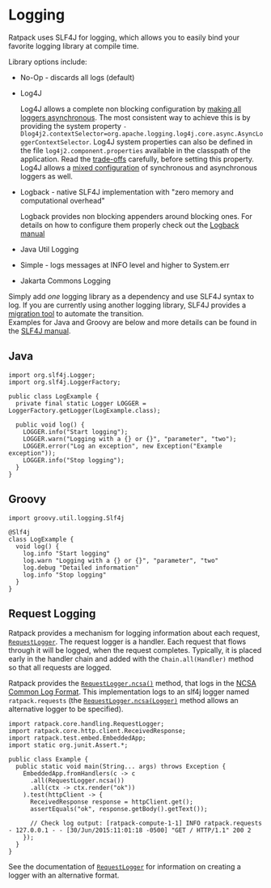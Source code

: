 # Logging

Ratpack uses SLF4J for logging, which allows you to easily bind your favorite logging library at compile time. 

Library options include:

* No-Op - discards all logs (default)
* Log4J

    Log4J allows a complete non blocking configuration by [making all loggers asynchronous](https://logging.apache.org/log4j/2.x/manual/async.html).
    The most consistent way to achieve this is by providing the system property `-Dlog4j2.contextSelector=org.apache.logging.log4j.core.async.AsyncLoggerContextSelector`.
    Log4J system properties can also be defined in the file `log4j2.component.properties` available in the classpath of the application. 
    Read the [trade-offs](https://logging.apache.org/log4j/2.x/manual/async.html#Trade-offs) carefully, before setting this property. Log4J allows a [mixed
    configuration](https://logging.apache.org/log4j/2.x/manual/async.html#MixedSync-Async) of synchronous and asynchronous loggers as well.
* Logback - native SLF4J implementation with "zero memory and computational overhead"

    Logback provides non blocking appenders around blocking ones. For details on how to configure them properly check out the [Logback manual](http://logback.qos.ch/manual/appenders.html#AsyncAppender)
* Java Util Logging
* Simple - logs messages at INFO level and higher to System.err
* Jakarta Commons Logging

Simply add <em>one</em> logging library as a dependency and use SLF4J syntax to log.
If you are currently using another logging library, SLF4J provides a [migration tool](http://www.slf4j.org/migrator.html) to automate the transition.  
Examples for Java and Groovy are below and more details can be found in the [SLF4J manual](http://www.slf4j.org/manual.html).

## Java

```language-groovy tested
import org.slf4j.Logger;
import org.slf4j.LoggerFactory;

public class LogExample {
  private final static Logger LOGGER = LoggerFactory.getLogger(LogExample.class);
    
  public void log() {
    LOGGER.info("Start logging");
    LOGGER.warn("Logging with a {} or {}", "parameter", "two");
    LOGGER.error("Log an exception", new Exception("Example exception"));
    LOGGER.info("Stop logging");
  }
}
```

## Groovy

```language-groovy tested
import groovy.util.logging.Slf4j

@Slf4j
class LogExample {
  void log() {
    log.info "Start logging"
    log.warn "Logging with a {} or {}", "parameter", "two"
    log.debug "Detailed information"
    log.info "Stop logging"
  }
}
```

## Request Logging

Ratpack provides a mechanism for logging information about each request, [`RequestLogger`](api/ratpack/core/handling/RequestLogger.html).
The request logger is a handler.
Each request that flows through it will be logged, when the request completes.
Typically, it is placed early in the handler chain and added with the `Chain.all(Handler)` method so that all requests are logged.
 
Ratpack provides the [`RequestLogger.ncsa()`](api/ratpack/core/handling/RequestLogger.html#ncsa%28%29) method, that logs in the [NCSA Common Log Format](https://en.wikipedia.org/wiki/Common_Log_Format).
This implementation logs to an slf4j logger named `ratpack.requests` 
(the [`RequestLogger.ncsa(Logger)`](api/ratpack/core/handling/RequestLogger.html#ncsa%28org.slf4j.Logger%29) method allows an alternative logger to be specified).  

```language-java
import ratpack.core.handling.RequestLogger;
import ratpack.core.http.client.ReceivedResponse;
import ratpack.test.embed.EmbeddedApp;
import static org.junit.Assert.*;

public class Example {
  public static void main(String... args) throws Exception {
    EmbeddedApp.fromHandlers(c -> c
      .all(RequestLogger.ncsa())
      .all(ctx -> ctx.render("ok"))
    ).test(httpClient -> {
      ReceivedResponse response = httpClient.get();
      assertEquals("ok", response.getBody().getText());

      // Check log output: [ratpack-compute-1-1] INFO ratpack.requests - 127.0.0.1 - - [30/Jun/2015:11:01:18 -0500] "GET / HTTP/1.1" 200 2
    });
  }
}
```

See the documentation of [`RequestLogger`](api/ratpack/core/handling/RequestLogger.html) for information on creating a logger with an alternative format.
